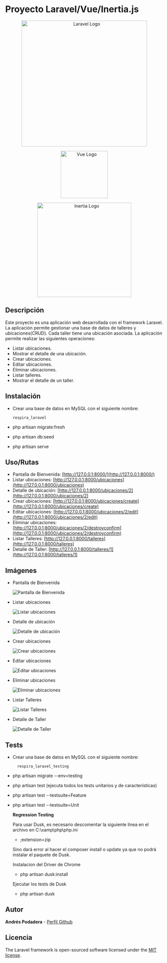 # Proyecto Laravel/Vue/Inertia.js

<p align="center"><a href="https://laravel.com" target="_blank"><img src="https://raw.githubusercontent.com/laravel/art/master/logo-lockup/5%20SVG/2%20CMYK/1%20Full%20Color/laravel-logolockup-cmyk-red.svg" width="400" alt="Laravel Logo"></a></p>

<p align="center"><a href="https://vuejs.org/" target="_blank"><img src="https://vuejs.org/images/logo.png" width="150" alt="Vue Logo"></a></p>

<p align="center"><a href="https://inertiajs.com/" target="_blank"><img src="https://raw.githubusercontent.com/inertiajs/.github/master/LOGO.png" width="300" alt="Inertia Logo"></a></p>

## Descripción

Este proyecto es una aplicación web desarrollada con el framework Laravel. La aplicación permite gestionar una base de datos de talleres y ubicaciones(CRUD). Cada taller tiene una ubicación asociada. La aplicación permite realizar las siguientes operaciones:

-   Listar ubicaciones.
-   Mostrar el detalle de una ubicación.
-   Crear ubicaciones.
-   Editar ubicaciones.
-   Eliminar ubicaciones.
-   Listar talleres.
-   Mostrar el detalle de un taller.

## Instalación

-   Crear una base de datos en MySQL con el siguiente nombre:

        respira_laravel

-   php artisan migrate:fresh
-   php artisan db:seed
-   php artisan serve

## Uso/Rutas

-   Pantalla de Bienvenida: [http://127.0.0.1:8000/](http://127.0.0.1:8000/)
-   Listar ubicaciones: [http://127.0.0.1:8000/ubicaciones](http://127.0.0.1:8000/ubicaciones)
-   Detalle de ubicación: [http://127.0.0.1:8000/ubicaciones/2](http://127.0.0.1:8000/ubicaciones/2)
-   Crear ubicaciones: [http://127.0.0.1:8000/ubicaciones/create](http://127.0.0.1:8000/ubicaciones/create)
-   Editar ubicaciones: [http://127.0.0.1:8000/ubicaciones/2/edit](http://127.0.0.1:8000/ubicaciones/2/edit)
-   Eliminar ubicaciones: [http://127.0.0.1:8000/ubicaciones/2/destroyconfirm](http://127.0.0.1:8000/ubicaciones/2/destroyconfirm)
-   Listar Talleres: [http://127.0.0.1:8000/talleres](http://127.0.0.1:8000/talleres)
-   Detalle de Taller: [http://127.0.0.1:8000/talleres/1](http://127.0.0.1:8000/talleres/1)

## Imágenes

-   Pantalla de Bienvenida

    ![Pantalla de Bienvenida](public/img/1.png)

-   Listar ubicaciones

    ![Listar ubicaciones](public/img/2.png)

-   Detalle de ubicación

    ![Detalle de ubicación](public/img/3.png)

-   Crear ubicaciones

    ![Crear ubicaciones](public/img/4.png)

-   Editar ubicaciones

    ![Editar ubicaciones](public/img/5.png)

-   Eliminar ubicaciones

    ![Eliminar ubicaciones](public/img/6.png)

-   Listar Talleres

    ![Listar Talleres](public/img/7.png)

-   Detalle de Taller

    ![Detalle de Taller](public/img/8.png)

## Tests

-   Crear una base de datos en MySQL con el siguiente nombre:

          respira_laravel_testing

-   php artisan migrate --env=testing
-   php artisan test (ejecuta todos los tests unitarios y de características)
-   php artisan test --testsuite=Feature
-   php artisan test --testsuite=Unit

    **Regression Testing**

    Para usar Dusk, es necesario descomentar la siguiente línea en el archivo en C:\\xamp\php\php.ini

    -   ;extension=zip

    Sino dará error al hacer el composer install o update ya que no podrá instalar el paquete de Dusk.

    Instalacion del Driver de Chrome

    -   php artisan dusk:install

    Ejecutar los tests de Dusk

    -   php artisan dusk

## Autor

**Andrés Podadera** - [Perfil Github](https://github.com/andresito87)

## Licencia

The Laravel framework is open-sourced software licensed under the [MIT license](https://opensource.org/licenses/MIT).
